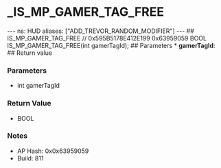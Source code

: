 # _IS_MP_GAMER_TAG_FREE

--- ns: HUD aliases: ["ADD_TREVOR_RANDOM_MODIFIER"] --- ## IS_MP_GAMER_TAG_FREE  // 0x595B5178E412E199 0x63959059 BOOL IS_MP_GAMER_TAG_FREE(int gamerTagId);  ## Parameters * **gamerTagId**:  ## Return value

### Parameters
* int gamerTagId

### Return Value
* BOOL

### Notes
* AP Hash: 0x0x63959059
* Build: 811

